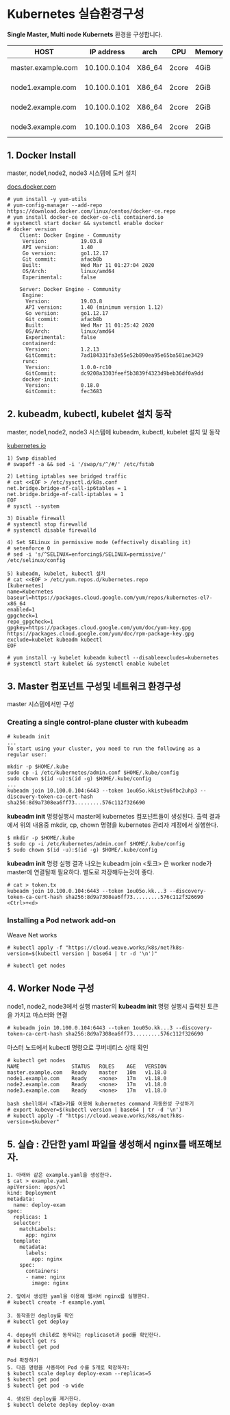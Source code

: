 # Kubernetes 실습환경구성

**Single Master, Multi node Kubernets** 환경을 구성합니다.

|HOST|IP address  | arch | CPU | Memory | OS |
|--|--|--|--|--|--|
|master.example.com|10.100.0.104|X86_64|2core|4GiB |CentOS 7.8|
|node1.example.com|10.100.0.101|X86_64|2core|2GiB |CentOS 7.8|
|node2.example.com|10.100.0.102|X86_64|2core|2GiB |CentOS 7.8|
|node3.example.com|10.100.0.103|X86_64|2core|2GiB |CentOS 7.8|


## 1. Docker Install
master, node1,node2, node3 시스템에 도커 설치

[docs.docker.com](https://docs.docker.com/engine/install/centos/)

    # yum install -y yum-utils
    # yum-config-manager --add-repo https://download.docker.com/linux/centos/docker-ce.repo
    # yum install docker-ce docker-ce-cli containerd.io
    # systemctl start docker && systemctl enable docker
    # docker version
	    Client: Docker Engine - Community
		 Version:           19.03.8
		 API version:       1.40
		 Go version:        go1.12.17
		 Git commit:        afacb8b
		 Built:             Wed Mar 11 01:27:04 2020
		 OS/Arch:           linux/amd64
		 Experimental:      false

		Server: Docker Engine - Community
		 Engine:
		  Version:          19.03.8
		  API version:      1.40 (minimum version 1.12)
		  Go version:       go1.12.17
		  Git commit:       afacb8b
		  Built:            Wed Mar 11 01:25:42 2020
		  OS/Arch:          linux/amd64
		  Experimental:     false
		 containerd:
		  Version:          1.2.13
		  GitCommit:        7ad184331fa3e55e52b890ea95e65ba581ae3429
		 runc:
		  Version:          1.0.0-rc10
		  GitCommit:        dc9208a3303feef5b3839f4323d9beb36df0a9dd
		 docker-init:
		  Version:          0.18.0
		  GitCommit:        fec3683

    
## 2. kubeadm, kubectl, kubelet 설치 동작
master, node1,node2, node3 시스템에 kubeadm, kubectl, kubelet 설치 및 동작

[kubernetes.io](https://kubernetes.io/docs/setup/production-environment/tools/kubeadm/install-kubeadm/)

	1) Swap disabled
	# swapoff -a && sed -i '/swap/s/^/#/' /etc/fstab
	
	2) Letting iptables see bridged traffic
	# cat <<EOF > /etc/sysctl.d/k8s.conf
	net.bridge.bridge-nf-call-ip6tables = 1
	net.bridge.bridge-nf-call-iptables = 1
	EOF
	# sysctl --system

	3) Disable firewall
	# systemctl stop firewalld 
	# systemctl disable firewalld
	
	4) Set SELinux in permissive mode (effectively disabling it)
	# setenforce 0
	# sed -i 's/^SELINUX=enforcing$/SELINUX=permissive/' /etc/selinux/config
	
	5) kubeadm, kubelet, kubectl 설치
	# cat <<EOF > /etc/yum.repos.d/kubernetes.repo
	[kubernetes]
	name=Kubernetes
	baseurl=https://packages.cloud.google.com/yum/repos/kubernetes-el7-x86_64
	enabled=1
	gpgcheck=1
	repo_gpgcheck=1
	gpgkey=https://packages.cloud.google.com/yum/doc/yum-key.gpg https://packages.cloud.google.com/yum/doc/rpm-package-key.gpg
	exclude=kubelet kubeadm kubectl
	EOF
	
	# yum install -y kubelet kubeadm kubectl --disableexcludes=kubernetes
	# systemctl start kubelet && systemctl enable kubelet


## 3. Master 컴포넌트 구성및 네트워크 환경구성
master 시스템에서만 구성 
### Creating a single control-plane cluster with kubeadm

	# kubeadm init
	...
	To start using your cluster, you need to run the following as a regular user:

	mkdir -p $HOME/.kube
	sudo cp -i /etc/kubernetes/admin.conf $HOME/.kube/config
	sudo chown $(id -u):$(id -g) $HOME/.kube/config
	...
	kubeadm join 10.100.0.104:6443 --token 1ou05o.kkist9u6fbc2uhp3 --discovery-token-ca-cert-hash sha256:8d9a7308ea6ff73.........576c112f326690


**kubeadm init** 명령실행시 master에 kubernetes 컴포넌트들이 생성된다. 
출력 결과에서 위의 내용중 mkdir, cp, chown 명령을 kubernetes 관리자 계정에서 실행한다.

	$ mkdir -p $HOME/.kube
	$ sudo cp -i /etc/kubernetes/admin.conf $HOME/.kube/config
	$ sudo chown $(id -u):$(id -g) $HOME/.kube/config

**kubeadm init** 명령 실행 결과 나오는 kubeadm join <토크> 은  worker node가 master에 연결될때 필요하다. 별도로 저장해두는것이 좋다.

	# cat > token.tx
	kubeadm join 10.100.0.104:6443 --token 1ou05o.kk...3 --discovery-token-ca-cert-hash sha256:8d9a7308ea6ff73.........576c112f326690
	<Ctrl>+<d>

### Installing a Pod network add-on
Weave Net works

	# kubectl apply -f "https://cloud.weave.works/k8s/net?k8s-version=$(kubectl version | base64 | tr -d '\n')"

	# kubectl get nodes

## 4. Worker Node 구성
node1, node2, node3에서 실행
master의 **kubeadm init** 명령 실행시 출력된 토큰을 가지고 마스터와 연결

	# kubeadm join 10.100.0.104:6443 --token 1ou05o.kk...3 --discovery-token-ca-cert-hash sha256:8d9a7308ea6ff73.........576c112f326690

마스터 노드에서 kubectl 명령으로 쿠버네티스 상태 확인

	# kubectl get nodes
	NAME                 STATUS   ROLES    AGE   VERSION
	master.example.com   Ready    master   10m   v1.18.0
	node1.example.com    Ready    <none>   17m   v1.18.0
	node2.example.com    Ready    <none>   17m   v1.18.0
	node3.example.com    Ready    <none>   17m   v1.18.0
	
	bash shell에서 <TAB>키를 이용해 kubernetes command 자동완성 구성하기
	# export kubever=$(kubectl version | base64 | tr -d '\n')
	# kubectl apply -f "https://cloud.weave.works/k8s/net?k8s-version=$kubever"


## 5. 실습 : 간단한 yaml 파일을 생성해서 nginx를 배포해보자.

	1. 아래와 같은 example.yaml을 생성한다.
	$ cat > example.yaml
	apiVersion: apps/v1
	kind: Deployment
	metadata:
	  name: deploy-exam
	spec:
	  replicas: 1
	  selector:
	    matchLabels:
	      app: nginx
	  template:
	    metadata:
	      labels:
	        app: nginx
	    spec:
	      containers:
	      - name: nginx
	        image: nginx

	2. 앞에서 생성한 yaml을 이용해 웹서버 nginx를 실행한다.
	# kubectl create -f example.yaml

	3. 동작중인 deploy를 확인
	# kubectl get deploy

	4. depoy의 child로 동작되는 replicaset과 pod를 확인한다.
	# kubectl get rs
	# kubectl get pod

	Pod 확장하기
	5. 다음 명령을 사용하여 Pod 수를 5개로 확장하자:
	$ kubectl scale deploy deploy-exam --replicas=5
	$ kubectl get pod
	$ kubectl get pod -o wide

	4. 생성된 deploy를 제거한다.
	$ kubectl delete deploy deploy-exam
